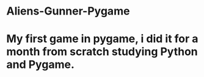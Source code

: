 # Aliens-Gunner-Pygame
# My first game in pygame, i did it for a month from scratch studying Python and Pygame.
